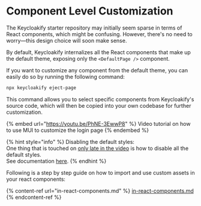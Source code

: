 # Component Level Customization

The Keycloakify starter repository may initially seem sparse in terms of React components, which might be confusing. However, there's no need to worry—this design choice will soon make sense.

By default, Keycloakify internalizes all the React components that make up the default theme, exposing only the `<DefaultPage />` component.

If you want to customize any component from the default theme, you can easily do so by running the following command:

```bash
npx keycloakify eject-page
```

This command allows you to select specific components from Keycloakify's source code, which will then be copied into your own codebase for further customization.

{% embed url="https://youtu.be/PhNE-3EwwP8" %}
Video tutorial on how to use MUI to customize the login page
{% endembed %}

{% hint style="info" %}
Disabling the default styles:  \
One thing that is touched on [only late in the video](https://youtu.be/PhNE-3EwwP8?si=s3e9DjaIlhG2uxQC\&t=1338) is how to disable all the default styles.  \
See documentation [here](../css-level-customization/removing-the-default-styles.md).
{% endhint %}

Following is a step by step guide on how to import and use custom assets in your react components:

{% content-ref url="in-react-components.md" %}
[in-react-components.md](in-react-components.md)
{% endcontent-ref %}
